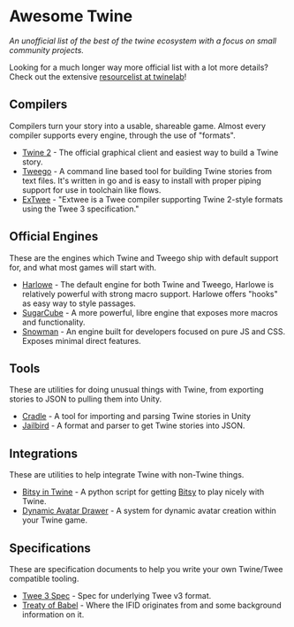 # Awesome Twine
_An unofficial list of the best of the twine ecosystem with a focus on small community projects._

Looking for a much longer way more official list with a lot more details? Check out the extensive [resourcelist at twinelab](https://resources.twinelab.net/)!

## Compilers

Compilers turn your story into a usable, shareable game. Almost every compiler supports every engine, through the use of "formats".

+ [Twine 2](https://twinery.org/) - The official graphical client and easiest way to build a Twine story.
+ [Tweego](https://www.motoslave.net/tweego/) - A command line based tool for building Twine stories from text files. It's written in go and is easy to install with proper piping support for use in toolchain like flows.
+ [ExTwee](https://github.com/videlais/extwee) - "Extwee is a Twee compiler supporting Twine 2-style formats using the Twee 3 specification."

## Official Engines

These are the engines which Twine and Tweego ship with default support for, and what most games will start with.

+ [Harlowe](https://twine2.neocities.org/) - The default engine for both Twine and Tweego, Harlowe is relatively powerful with strong macro support. Harlowe offers "hooks" as easy way to style passages.
+ [SugarCube](https://www.motoslave.net/sugarcube/2/) - A more powerful, libre engine that exposes more macros and functionality. 
+ [Snowman](https://github.com/videlais/snowman) - An engine built for developers focused on pure JS and CSS. Exposes minimal direct features.

<!-- ## Unofficial Engines -->
<!-- ## Macros  -->
<!-- ## Game Styles -->

## Tools

These are utilities for doing unusual things with Twine, from exporting stories to JSON to pulling them into Unity.

+ [Cradle](https://github.com/daterre/Cradle) - A tool for importing and parsing Twine stories in Unity
+ [Jailbird](https://github.com/vorpalhex/jailbird/) - A format and parser to get Twine stories into JSON.

## Integrations

These are utilities to help integrate Twine with non-Twine things. 

+ [Bitsy in Twine](https://gist.github.com/mathphreak/04e35a4a21902e5e5f8a5c283f6a8795) - A python script for getting [Bitsy](https://ledoux.itch.io/bitsy) to play nicely with Twine.
+ [Dynamic Avatar Drawer](http://perplexedpeach.gitlab.io/dynamic-avatar-drawer/twine_guide.html) - A system for dynamic avatar creation within your Twine game.

## Specifications

These are specification documents to help you write your own Twine/Twee compatible tooling.

+ [Twee 3 Spec](https://github.com/iftechfoundation/twine-specs/blob/master/twee-3-specification.md) - Spec for underlying Twee v3 format.
+ [Treaty of Babel](https://babel.ifarchive.org/babel_rev9.txt) - Where the IFID originates from and some background information on it.